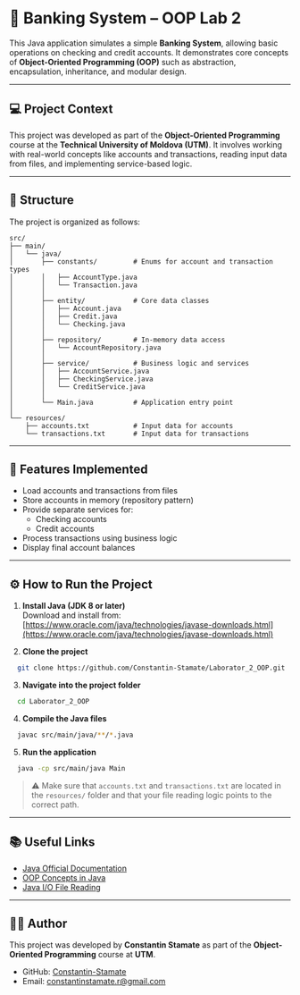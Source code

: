 # 🏦 Banking System – OOP Lab 2

This Java application simulates a simple **Banking System**, allowing basic operations on checking and credit accounts. It demonstrates core concepts of **Object-Oriented Programming (OOP)** such as abstraction, encapsulation, inheritance, and modular design.

---

## 💻 Project Context

This project was developed as part of the **Object-Oriented Programming** course at the **Technical University of Moldova (UTM)**. It involves working with real-world concepts like accounts and transactions, reading input data from files, and implementing service-based logic.

---

## 🧩 Structure

The project is organized as follows:

```
src/
├── main/
│   └── java/
│       ├── constants/         # Enums for account and transaction types
│       │   ├── AccountType.java
│       │   └── Transaction.java
│       │
│       ├── entity/            # Core data classes
│       │   ├── Account.java
│       │   ├── Credit.java
│       │   └── Checking.java
│       │
│       ├── repository/        # In-memory data access
│       │   └── AccountRepository.java
│       │
│       ├── service/           # Business logic and services
│       │   ├── AccountService.java
│       │   ├── CheckingService.java
│       │   └── CreditService.java
│       │
│       └── Main.java          # Application entry point
│
└── resources/
    ├── accounts.txt           # Input data for accounts
    └── transactions.txt       # Input data for transactions
```

---

## 🧠 Features Implemented

- Load accounts and transactions from files
- Store accounts in memory (repository pattern)
- Provide separate services for:
    - Checking accounts
    - Credit accounts
- Process transactions using business logic
- Display final account balances

---

## ⚙️ How to Run the Project

1. **Install Java (JDK 8 or later)**  
   Download and install from: [https://www.oracle.com/java/technologies/javase-downloads.html](https://www.oracle.com/java/technologies/javase-downloads.html)


2. **Clone the project**

```bash
  git clone https://github.com/Constantin-Stamate/Laborator_2_OOP.git
```

3. **Navigate into the project folder**

```bash
  cd Laborator_2_OOP
```

4. **Compile the Java files**

```bash
  javac src/main/java/**/*.java
```

5. **Run the application**

```bash
  java -cp src/main/java Main
```

> ⚠️ Make sure that `accounts.txt` and `transactions.txt` are located in the `resources/` folder and that your file reading logic points to the correct path.

---

## 📚 Useful Links

- [Java Official Documentation](https://docs.oracle.com/en/java/javase/)
- [OOP Concepts in Java](https://www.geeksforgeeks.org/object-oriented-programming-oops-concept-in-java/)
- [Java I/O File Reading](https://docs.oracle.com/javase/tutorial/essential/io/file.html)

---

## 👨‍💻 Author

This project was developed by **Constantin Stamate** as part of the **Object-Oriented Programming** course at **UTM**.

- GitHub: [Constantin-Stamate](https://github.com/Constantin-Stamate)
- Email: [constantinstamate.r@gmail.com](mailto:constantinstamate.r@gmail.com)

